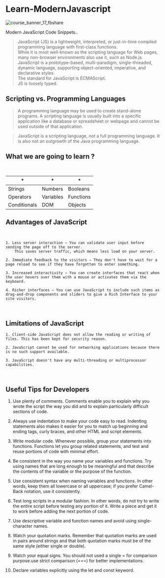 # Learn-ModernJavascript
![course_banner_17_fbshare](https://user-images.githubusercontent.com/51753810/89016060-b0bb1700-d335-11ea-8800-426347c212a6.png)

Modern JavaScript Code Snippets..
<br />

>  JavaScript (JS) is a lightweight, interpreted, or just-in-time compiled programming language with first-class functions.<br />
>  While it is most well-known as the scripting language for Web pages, many non-browser environments also use it, such as Node.js.<br />
>  JavaScript is a prototype-based, multi-paradigm, single-threaded, dynamic language, supporting object-oriented, imperative, and declarative styles.<br/>
>  The standard for JavaScript is ECMAScript.<br />
>  JS is loosely typed.<br />

## Scripting vs. Programming Languages

> A programming language may be used to create stand-alone programs. A scripting language is usually built into a specific application like a database or spreadsheet or webpage and cannot be used outside of that application.

> JavaScript is a scripting language, not a full programming language. It is also not an outgrowth of the Java programming language. 


## What we are going to learn ?
<br />

| * | * | * |
|----------|----------|----------|
| Strings  | Numbers  | Booleans  |
| Operators  | Variables  | Functions  |
| Conditionals | DOM | Objects |

## Advantages of JavaScript
<br />

    1. Less server interaction − You can validate user input before sending the page off to the server.
        This saves server traffic, which means less load on your server.

    2. Immediate feedback to the visitors − They don't have to wait for a page reload to see if they have forgotten to enter something.

    3. Increased interactivity − You can create interfaces that react when the user hovers over them with a mouse or activates them via the keyboard.

    4. Richer interfaces − You can use JavaScript to include such items as drag-and-drop components and sliders to give a Rich Interface to your site visitors.

<br />

## Limitations of JavaScript

    1. Client-side JavaScript does not allow the reading or writing of files. This has been kept for security reason.

    2. JavaScript cannot be used for networking applications because there is no such support available.

    3. JavaScript doesn't have any multi-threading or multiprocessor capabilities.

<br />

##  Useful Tips for Developers


1.  Use plenty of comments. Comments enable you to explain why you wrote the script the way you did and to explain    particularly difficult sections of code.

2.  Always use indentation to make your code easy to read. Indenting statements also makes it easier for you to match up beginning and ending tags, curly braces, and other HTML and script elements.

3.  Write modular code. Whenever possible, group your statements into functions. Functions let you group related statements, and test and reuse portions of code with minimal effort.

4.  Be consistent in the way you name your variables and functions. Try using names that are long enough to be meaningful and that describe the contents of the variable or the purpose of the function.

5.  Use consistent syntax when naming variables and functions. In other words, keep them all lowercase or all uppercase; if you prefer Camel-Back notation, use it consistently.

6.  Test long scripts in a modular fashion. In other words, do not try to write the entire script before testing any portion of it. Write a piece and get it to work before adding the next portion of code.

7.  Use descriptive variable and function names and avoid using single-character names.

8.  Watch your quotation marks. Remember that quotation marks are used in pairs around strings and that both quotation marks must be of the same style (either single or double).

9.  Watch your equal signs. You should not used a single = for comparison purpose.use strict comparison (===) for better implementations.

10.  Declare variables explicitly using the let and const keyword.

